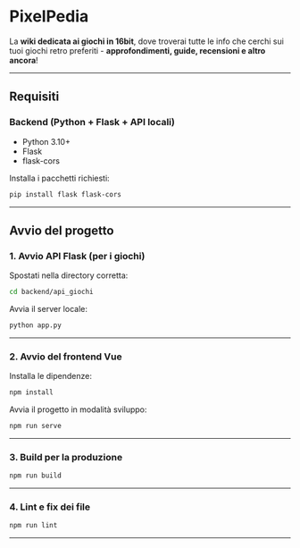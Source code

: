 
# PixelPedia

La **wiki dedicata ai giochi in 16bit**, dove troverai tutte le info che cerchi sui tuoi giochi retro preferiti -  **approfondimenti, guide, recensioni e altro ancora**!

---

## Requisiti

### Backend (Python + Flask + API locali)
- Python 3.10+
- Flask
- flask-cors

Installa i pacchetti richiesti:
```bash
pip install flask flask-cors
```

---

## Avvio del progetto

### 1. Avvio API Flask (per i giochi)
Spostati nella directory corretta:

```bash
cd backend/api_giochi
```

Avvia il server locale:
```bash
python app.py
```

---

### 2. Avvio del frontend Vue

Installa le dipendenze:
```bash
npm install
```

Avvia il progetto in modalità sviluppo:
```bash
npm run serve
```

---

### 3. Build per la produzione
```bash
npm run build
```

---

### 4. Lint e fix dei file
```bash
npm run lint
```

---
